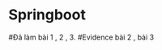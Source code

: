 # Springboot
#Đã làm bài 1 , 2 , 3.
#Evidence bài 2 , bài 3
<img scr="https://github.com/4HuyNam12/Springboot/blob/main/Less3/thymeleaf-evidence/addApplicant.png">
